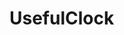 # UsefulClock
<h1 align:"center" usefulClock> <h1/>
<p> <img align:"center" src: "https://github.com/Hakan-indp/UsefulClock/blob/main/usefulClock.gif" width: "500" height:"500"/> <p/>
